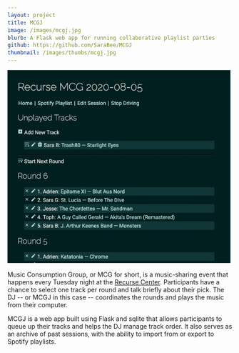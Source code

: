```yaml
---
layout: project
title: MCGJ
image: /images/mcgj.jpg
blurb: A Flask web app for running collaborative playlist parties
github: https://github.com/SaraBee/MCGJ
thumbnail: /images/thumbs/mcgj.jpg
---
```

<img src="/images/mcgj.jpg" width="500"/>

Music Consumption Group, or MCG for short, is a music-sharing event that
happens every Tuesday night at the [Recurse Center](https://www.recurse.com).
Participants have a chance to select one track per round and talk briefly
about their pick. The DJ -- or MCGJ in this case -- coordinates the rounds and
plays the music from their computer.

MCGJ is a web app built using Flask and sqlite that allows participants to
queue up their tracks and helps the DJ manage track order. It also serves as
an archive of past sessions, with the ability to import from or export to
Spotify playlists.
